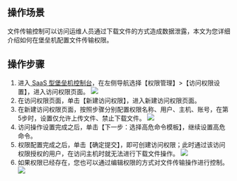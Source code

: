 ## 操作场景
文件传输控制可以访问运维人员通过下载文件的方式造成数据泄露，本文为您详细介绍如何在堡垒机配置文件传输权限。

## 操作步骤
1. 进入[ SaaS 型堡垒机控制台](https://console.cloud.tencent.com/bh)，在左侧导航选择【权限管理】>【访问权限设置】，进入访问权限页面。
![](https://main.qcloudimg.com/raw/176ee4d1803386a8b209c4257f9a8d6f.png)
2. 在访问权限页面，单击【新建访问权限】，进入新建访问权限页面。
3. 在新建访问权限页面，按照步骤分别配置权限名称、用户、主机、账号，在第5步时，设置仅允许上传文件、禁止下载文件。
![](https://main.qcloudimg.com/raw/304e1c8afe37ad3dcaa20f11e5f05ad7.png)
4. 访问操作设置完成之后，单击【下一步：选择高危命令模板】，继续设置高危命令。
5. 权限配置完成之后，单击【确定提交】，即可创建访问权限；此时通过该访问权限授权的用户，在访问主机时就无法进行下载文件操作。
![](https://main.qcloudimg.com/raw/70b9c8de32efaa6b94347a8a5e628359.png)
6.	如果权限已经存在，您也可以通过编辑权限的方式对文件传输操作进行控制。
![](https://main.qcloudimg.com/raw/a7ca774faaa973317fc3575411cd0e58.png)
